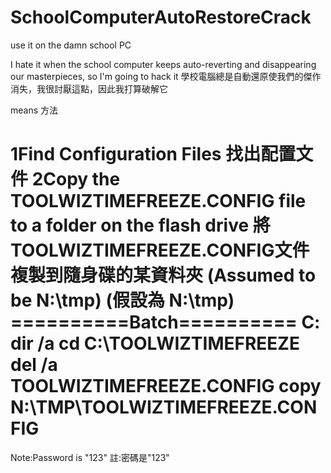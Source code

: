 # SchoolComputerAutoRestoreCrack
use it on the damn school PC

I hate it when the school computer keeps auto-reverting and disappearing our masterpieces, so I'm going to hack it
學校電腦總是自動還原使我們的傑作消失，我很討厭這點，因此我打算破解它

means
方法

1Find Configuration Files
找出配置文件
2Copy the TOOLWIZTIMEFREEZE.CONFIG file to a folder on the flash drive
將TOOLWIZTIMEFREEZE.CONFIG文件複製到隨身碟的某資料夾
(Assumed to be N:\tmp)
(假設為 N:\tmp)
==========Batch==========
C:
dir /a
cd C:\TOOLWIZTIMEFREEZE\
del /a TOOLWIZTIMEFREEZE.CONFIG
copy N:\TMP\TOOLWIZTIMEFREEZE.CONFIG
=========================
Note:Password is "123"
註:密碼是"123"
